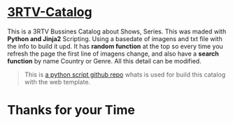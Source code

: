 
# [3RTV-Catalog](https://serguei9090.github.io/3RTV-Catalog/ "3RTV-Catalog")
This is a 3RTV Bussines Catalog about Shows, Series.
This was maded with __Python and Jinja2__ Scripting.
Using a basedate of imagens and txt file with the info to build it upd.
It has __random function__ at the top so every time you refresh the page the first line of imagens change, and also have a __search function__ by name Country or Genre.
All this detail can be modified.


> This is [a python script github repo](https://github.com/serguei9090/Jinja2py-WebCatalog-Build "Python Script") whats is used for build this catalog with the web template.     

Thanks for your Time
========
